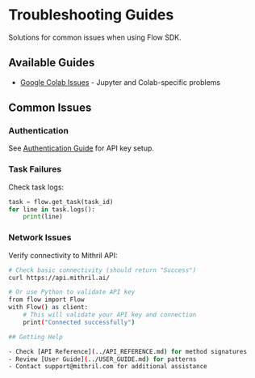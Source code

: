 # Troubleshooting Guides

Solutions for common issues when using Flow SDK.

## Available Guides

- [Google Colab Issues](COLAB_TROUBLESHOOTING.md) - Jupyter and Colab-specific problems

## Common Issues

### Authentication
See [Authentication Guide](../getting-started/authentication.md) for API key setup.

### Task Failures
Check task logs:
```python
task = flow.get_task(task_id)
for line in task.logs():
    print(line)
```

### Network Issues
Verify connectivity to Mithril API:
```bash
# Check basic connectivity (should return "Success")
curl https://api.mithril.ai/

# Or use Python to validate API key
from flow import Flow
with Flow() as client:
    # This will validate your API key and connection
    print("Connected successfully")

## Getting Help

- Check [API Reference](../API_REFERENCE.md) for method signatures
- Review [User Guide](../USER_GUIDE.md) for patterns
- Contact support@mithril.com for additional assistance